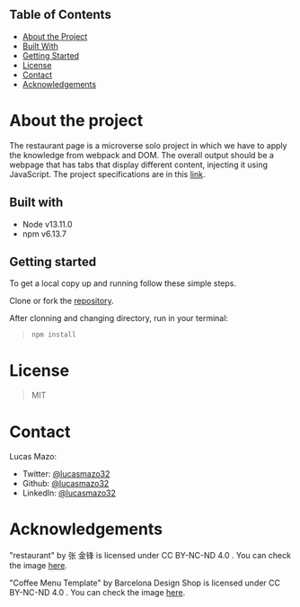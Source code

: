 ## Table of Contents

* [About the Project](#about-the-project)
* [Built With](#built-with)
* [Getting Started](#getting-started)
* [License](#license)
* [Contact](#contact)
* [Acknowledgements](#acknowledgements)

<!-- about-the-project -->
# About the project

The restaurant page is a microverse solo project in which we have to apply the knowledge from webpack and DOM. The overall output should be a webpage that has tabs that display different content, injecting it using JavaScript. The project specifications are in this [link](https://www.theodinproject.com/courses/javascript/lessons/restaurant-page).

## Built with

- Node v13.11.0
- npm v6.13.7

## Getting started

To get a local copy up and running follow these simple steps.

Clone or fork the [repository](https://github.com/lucasmazo32/restaurant-page).

After clonning and changing directory, run in your terminal:

> ``` npm install ```

# License

> MIT

# Contact

Lucas Mazo:

- Twitter: [@lucasmazo32](https://twitter.com/lucasmazo32)
- Github: [@lucasmazo32](https://github.com/lucasmazo32)
- LinkedIn: [@lucasmazo32](https://www.linkedin.com/in/lucasmazo/)

# Acknowledgements

"restaurant" by 张 金锋 is licensed under CC BY-NC-ND 4.0 . You can check the image [here](https://search.creativecommons.org/photos/8d3fdf46-28b4-4457-9366-0fc9b854b6c2).

"Coffee Menu Template" by Barcelona Design Shop is licensed under CC BY-NC-ND 4.0 . You can check the image [here](https://search.creativecommons.org/photos/4f36ef46-0a13-47d6-a579-fc9303fde26c).